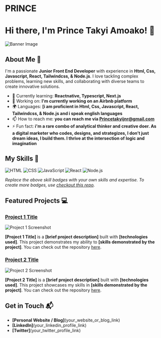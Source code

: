 # PRINCE
# Hi there, I'm Prince Takyi Amoako! 👋

![Banner Image](your_banner_image_url_here)

## About Me 🚀

I'm a passionate **Junior Front End Developer** with experience in **Html, Css, Javascript, React, Tailwindcss, & Node.js**. I love tackling complex problems, learning new skills, and collaborating with diverse teams to create innovative solutions.

- 🌱 Currently learning: **Reactnative, Typescript, Next.js**
- 🔭 Working on: **I'm currently working on an Airbnb platform**
- 🌍 Languages: **[i am proficient in Html, Css, Javascript, React, Tailwindcss, & Node.js   and i speak english languages**
- 📫 How to reach me: **you can reach me via Princetakyijnr@gmail.com**
- ⚡ Fun fact: **i'm a rare combo of analytical thinker and creative doer. As a digital marketer who codes, designs, and strategizes, I don’t just dream ideas, I build them.  I thrive at the intersection of logic and imagination**

## My Skills 🧠

![HTML](https://img.shields.io/badge/-HTML-E34F26?style=flat-square&logo=html5&logoColor=white)
![CSS](https://img.shields.io/badge/-CSS-1572B6?style=flat-square&logo=css3&logoColor=white)
![JavaScript](https://img.shields.io/badge/-JavaScript-F7DF1E?style=flat-square&logo=javascript&logoColor=black)
![React](https://img.shields.io/badge/-React-61DAFB?style=flat-square&logo=react&logoColor=black)
![Node.js](https://img.shields.io/badge/-Node.js-339933?style=flat-square&logo=node.js&logoColor=white)

*Replace the above skill badges with your own skills and expertise. To create more badges, use [checkout this repo](https://github.com/alexandresanlim/Badges4-README.md-Profile).*

## Featured Projects 💻

### [Project 1 Title](project_1_link)

![Project 1 Screenshot](project_1_screenshot_url)

**[Project 1 Title]** is a **[brief project description]** built with **[technologies used]**. This project demonstrates my ability to **[skills demonstrated by the project]**. You can check out the repository [here](project_1_repository_link).

### [Project 2 Title](project_2_link)

![Project 2 Screenshot](project_2_screenshot_url)

**[Project 2 Title]** is a **[brief project description]** built with **[technologies used]**. This project showcases my skills in **[skills demonstrated by the project]**. You can check out the repository [here](project_2_repository_link).

## Get in Touch 📬

- **[Personal Website / Blog]**(your_website_or_blog_link)
- **[LinkedIn]**(your_linkedin_profile_link)
- **[Twitter]**(your_twitter_profile_link)


